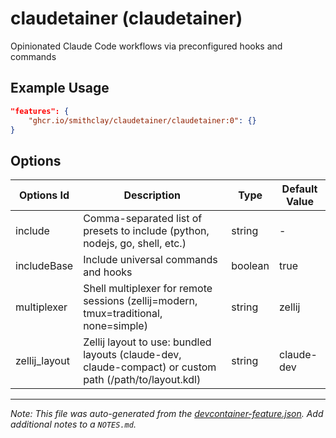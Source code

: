 
# claudetainer (claudetainer)

Opinionated Claude Code workflows via preconfigured hooks and commands

## Example Usage

```json
"features": {
    "ghcr.io/smithclay/claudetainer/claudetainer:0": {}
}
```

## Options

| Options Id | Description | Type | Default Value |
|-----|-----|-----|-----|
| include | Comma-separated list of presets to include (python, nodejs, go, shell, etc.) | string | - |
| includeBase | Include universal commands and hooks | boolean | true |
| multiplexer | Shell multiplexer for remote sessions (zellij=modern, tmux=traditional, none=simple) | string | zellij |
| zellij_layout | Zellij layout to use: bundled layouts (claude-dev, claude-compact) or custom path (/path/to/layout.kdl) | string | claude-dev |



---

_Note: This file was auto-generated from the [devcontainer-feature.json](https://github.com/smithclay/claudetainer/blob/main/src/claudetainer/devcontainer-feature.json).  Add additional notes to a `NOTES.md`._
